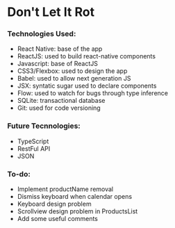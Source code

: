 # Don't Let It Rot

### Technologies Used:
* React Native: base of the app
* ReactJS: used to build react-native components
* Javascript: base of ReactJS
* CSS3/Flexbox: used to design the app
* Babel: used to allow next generation JS
* JSX: syntatic sugar used to declare components
* Flow: used to watch for bugs through type inference
* SQLite: transactional database
* Git: used for code versioning

### Future Tecnnologies:
* TypeScript
* RestFul API
* JSON

### To-do:
* Implement productName removal
* Dismiss keyboard when calendar opens
* Keyboard design problem
* Scrollview design problem in ProductsList
* Add some useful comments